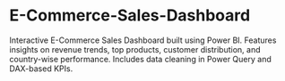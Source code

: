 # E-Commerce-Sales-Dashboard
Interactive E-Commerce Sales Dashboard built using Power BI. Features insights on revenue trends, top products, customer distribution, and country-wise performance. Includes data cleaning in Power Query and DAX-based KPIs.

